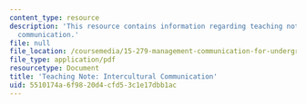 ```yaml
---
content_type: resource
description: 'This resource contains information regarding teaching note: intercultural
  communication.'
file: null
file_location: /coursemedia/15-279-management-communication-for-undergraduates-fall-2012/5510174a6f9820d4cfd53c1e17dbb1ac_MIT15_279F12_intcltrlComm.pdf
file_type: application/pdf
resourcetype: Document
title: 'Teaching Note: Intercultural Communication'
uid: 5510174a-6f98-20d4-cfd5-3c1e17dbb1ac
---
```

